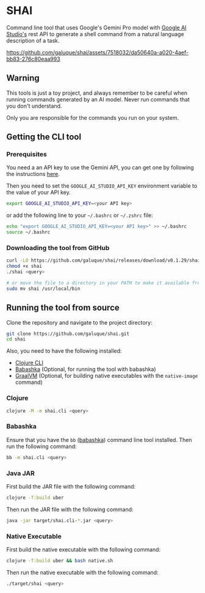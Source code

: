 # SHAI

Command line tool that uses Google's Gemini Pro model with [Google AI Studio's](https://ai.google.dev/docs) rest API to generate a shell
command from a natural language description of a task.

https://github.com/galuque/shai/assets/7518032/da50640a-a020-4aef-bb83-276c80eaa993

## Warning

This tools is just a toy project, and always remember to be careful when running commands generated by an AI model. Never run commands that you don't understand. 

Only you are responsible for the commands you run on your system.

## Getting the CLI tool

### Prerequisites

You need a an API key to use the Gemini API, you can get one by following the instructions [here](https://ai.google.dev/tutorials/rest_quickstart#set_up_your_api_key).

Then you need to set the `GOOGLE_AI_STUDIO_API_KEY` environment variable to the value of your API key.

```bash
export GOOGLE_AI_STUDIO_API_KEY=<your API key>
```

or add the following line to your `~/.bashrc` or `~/.zshrc` file:

```bash
echo "export GOOGLE_AI_STUDIO_API_KEY=<your API key>" >> ~/.bashrc
source ~/.bashrc
```

### Downloading the tool from GitHub

```bash
curl -LO https://github.com/galuque/shai/releases/download/v0.1.29/shai-0.1.29-linux-static-amd64 > shai
chmod +x shai
./shai <query>

# or move the file to a directory in your PATH to make it available from anywhere
sudo mv shai /usr/local/bin
```

## Running the tool from source

Clone the repository and navigate to the project directory:

```bash
git clone https://github.com/galuque/shai.git
cd shai
```

Also, you need to have the following installed:
- [Clojure CLI](https://clojure.org/guides/getting_started)
- [Babashka](https://babashka.org/) (Optional, for running the tool with babashka)
- [GraalVM](https://www.graalvm.org/) (Optional, for building native executables with the `native-image` command)

### Clojure

```bash
clojure -M -m shai.cli <query>
```

### Babashka

Ensure that you have the `bb` ([babashka](https://babashka.org/)) command line tool installed. Then run the following command:  

```bash
bb -m shai.cli <query>
```

### Java JAR

First build the JAR file with the following command:
```bash
clojure -T:build uber
```

Then run the JAR file with the following command:
```bash
java -jar target/shai.cli-*.jar <query>
```

### Native Executable

First build the native executable with the following command:
```bash
clojure -T:build uber && bash native.sh
```

Then run the native executable with the following command:
```bash
./target/shai <query>
```
